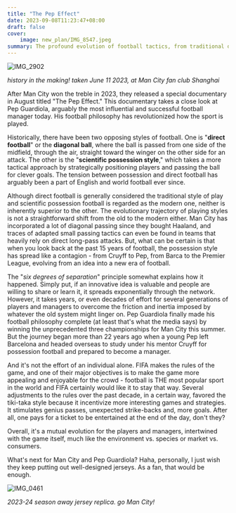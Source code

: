 ```yaml
---
title: "The Pep Effect"
date: 2023-09-08T11:23:47+08:00
draft: false
cover:
    image: new_plan/IMG_8547.jpeg
summary: The profound evolution of football tactics, from traditional direct play to the modern possession style, and how Pep Guardiola's influence reshaped the game as we know it.
---
```


![IMG_2902](/new_plan/IMG_2902.jpeg)

*history in the making! taken June 11 2023, at Man City fan club Shanghai*

After Man City won the treble in 2023, they released a special documentary in August titled "The Pep Effect." This documentary takes a close look at Pep Guardiola, arguably the most influential and successful football manager today. His football philosophy has revolutionized how the sport is played.

Historically, there have been two opposing styles of football. One is "**direct football**" or the **diagonal ball**, where the ball is passed from one side of the midfield, through the air, straight toward the winger on the other side for an attack. The other is the "**scientific possession style**," which takes a more tactical approach by strategically positioning players and passing the ball for clever goals. The tension between possession and direct football has arguably been a part of English and world football ever since.

Although direct football is generally considered the traditional style of play and scientific possession football is regarded as the modern one, neither is inherently superior to the other. The evolutionary trajectory of playing styles is not a straightforward shift from the old to the modern either. Man City has incorporated a lot of diagonal passing since they bought Haaland, and traces of adapted small passing tactics can even be found in teams that heavily rely on direct long-pass attacks. But, what can be certain is that when you look back at the past 15 years of football, the possession style has spread like a contagion - from Cruyff to Pep, from Barca to the Premier League, evolving from an idea into a new era of football.

The "*six degrees of separation*" principle somewhat explains how it happened. Simply put, if an innovative idea is valuable and people are willing to share or learn it, it spreads exponentially through the network. However, it takes years, or even decades of effort for several generations of players and managers to overcome the friction and inertia imposed by whatever the old system might linger on. Pep Guardiola finally made his football philosophy complete (at least that's what the media says) by winning the unprecedented three championships for Man City this summer. But the journey began more than 22 years ago when a young Pep left Barcelona and headed overseas to study under his mentor Cruyff for possession football and prepared to become a manager.

And it's not the effort of an individual alone. FIFA makes the rules of the game, and one of their major objectives is to make the game more appealing and enjoyable for the crowd - football is THE most popular sport in the world and FIFA certainly would like it to stay that way. Several adjustments to the rules over the past decade, in a certain way, favored the tiki-taka style because it incentivize more interesting games and strategies. It stimulates genius passes, unexpected strike-backs and, more goals. After all, one pays for a ticket to be entertained at the end of the day, don't they? 

Overall, it's a mutual evolution for the players and managers, intertwined with the game itself, much like the environment vs. species or market vs. consumers.

What's next for Man City and Pep Guardiola? Haha, personally, I just wish they keep putting out well-designed jerseys. As a fan, that would be enough.

![IMG_0461](/new_plan/IMG_0461.jpeg)

*2023-24 season away jersey replica. go Man City!*
